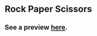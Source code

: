 # Rock Paper Scissors
## See a preview [here](https://ilovebooks.gitlab.io/the-odin-project/rock-paper-scissors).